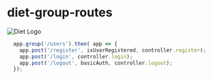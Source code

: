 # diet-group-routes

![Diet Logo](http://i.imgur.com/Dasjkkp.png)

```javascript
  app.group('/users').then( app => {
    app.post('/register', isUserRegistered, controller.register);
    app.post('/login', controller.login);
    app.post('/logout', basicAuth, controller.logout);
  });
```  